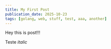 ```yaml
---
title: My First Post
publication_date: 2025-10-23
tags: [golang, web, stuff, test, aaa, another]
---
```


Hey this is post!!!

Teste _italic_
